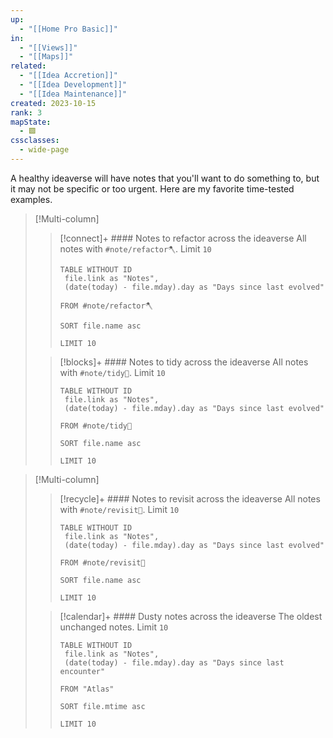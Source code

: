 ```yaml
---
up:
  - "[[Home Pro Basic]]"
in:
  - "[[Views]]"
  - "[[Maps]]"
related:
  - "[[Idea Accretion]]"
  - "[[Idea Development]]"
  - "[[Idea Maintenance]]"
created: 2023-10-15
rank: 3
mapState:
  - 🟩
cssclasses:
  - wide-page
---
```

A healthy ideaverse will have notes that you'll want to do something to, but it may not be specific or too urgent. Here are my favorite time-tested examples.

> [!Multi-column] 
> > [!connect]+ #### Notes to refactor across the ideaverse
> > All notes with `#note/refactor🪓`. Limit `10`
> > 
> > ``` dataview
> > TABLE WITHOUT ID
> >  file.link as "Notes",
> >  (date(today) - file.mday).day as "Days since last evolved"
> > 
> > FROM #note/refactor🪓 
> > 
> > SORT file.name asc
> > 
> > LIMIT 10
> > 
> > ```
> 
> > [!blocks]+ #### Notes to tidy across the ideaverse
> > All notes with `#note/tidy🧹`. Limit `10`
> > 
> > ``` dataview
> > TABLE WITHOUT ID
> >  file.link as "Notes",
> >  (date(today) - file.mday).day as "Days since last evolved"
> > 
> > FROM #note/tidy🧹 
> > 
> > SORT file.name asc
> > 
> > LIMIT 10
> > 
> > ```

> [!Multi-column] 
> > [!recycle]+ #### Notes to revisit across the ideaverse
> > All notes with `#note/revisit🔎`. Limit `10`
> > 
> > ``` dataview
> > TABLE WITHOUT ID
> >  file.link as "Notes",
> >  (date(today) - file.mday).day as "Days since last evolved"
> > 
> > FROM #note/revisit🔎 
> > 
> > SORT file.name asc
> > 
> > LIMIT 10
> > 
> > ```
> 
> > [!calendar]+ #### Dusty notes across the ideaverse
> > The oldest unchanged notes. Limit `10`
> > ``` dataview
> > TABLE WITHOUT ID
> >  file.link as "Notes",
> >  (date(today) - file.mday).day as "Days since last encounter"
> > 
> > FROM "Atlas"
> > 
> > SORT file.mtime asc
> > 
> > LIMIT 10
> > ```
